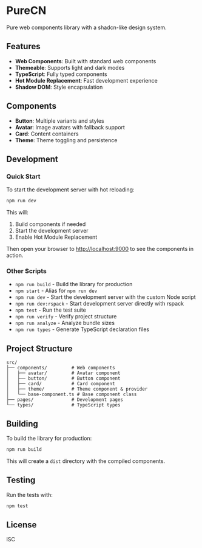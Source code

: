 # PureCN

Pure web components library with a shadcn-like design system.

## Features

- **Web Components**: Built with standard web components
- **Themeable**: Supports light and dark modes
- **TypeScript**: Fully typed components
- **Hot Module Replacement**: Fast development experience
- **Shadow DOM**: Style encapsulation

## Components

- **Button**: Multiple variants and styles
- **Avatar**: Image avatars with fallback support
- **Card**: Content containers
- **Theme**: Theme toggling and persistence

## Development

### Quick Start

To start the development server with hot reloading:

```bash
npm run dev
```

This will:
1. Build components if needed
2. Start the development server
3. Enable Hot Module Replacement

Then open your browser to [http://localhost:9000](http://localhost:9000) to see the components in action.

### Other Scripts

- `npm run build` - Build the library for production
- `npm start` - Alias for `npm run dev`
- `npm run dev` - Start the development server with the custom Node script
- `npm run dev:rspack` - Start development server directly with rspack
- `npm test` - Run the test suite
- `npm run verify` - Verify project structure
- `npm run analyze` - Analyze bundle sizes
- `npm run types` - Generate TypeScript declaration files

## Project Structure

```
src/
├── components/         # Web components
│   ├── avatar/         # Avatar component
│   ├── button/         # Button component
│   ├── card/           # Card component
│   ├── theme/          # Theme component & provider
│   └── base-component.ts # Base component class
├── pages/              # Development pages
└── types/              # TypeScript types
```

## Building

To build the library for production:

```bash
npm run build
```

This will create a `dist` directory with the compiled components.

## Testing

Run the tests with:

```bash
npm test
```

## License

ISC 